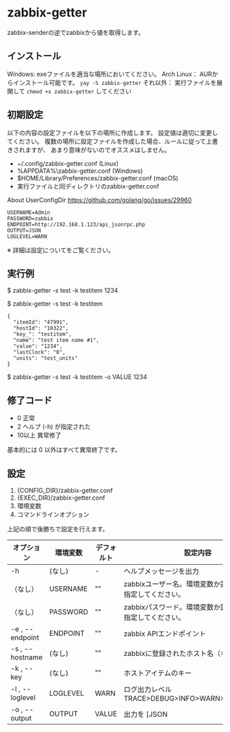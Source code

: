# zabbix-getter

zabbix-senderの逆でzabbixから値を取得します。

## インストール

Windows: exeファイルを適当な場所においてください。
Arch Linux： AURからインストール可能です。 `yay -S zabbix-getter`
それ以外： 実行ファイルを展開して `chmod +x zabbix-getter` してください

## 初期設定

以下の内容の設定ファイルを以下の場所に作成します。
設定値は適切に変更してください。
複数の場所に設定ファイルを作成した場合、ルールに従って上書きされますが、
あまり意味がないのでオススメはしません。

* ~/.config/zabbix-getter.conf (Linux)
* %APPDATA%\zabbix-getter.conf (Windows)
* $HOME/Library/Preferences/zabbix-getter.conf (macOS)
* 実行ファイルと同ディレクトリのzabbix-getter.conf

About UserConfigDir
https://github.com/golang/go/issues/29960

```
USERNAME=Admin
PASSWORD=zabbix
ENDPOINT=http://192.168.1.123/api_jsonrpc.php
OUTPUT=JSON
LOGLEVEL=WARN
```

※ 詳細は設定についてをご覧ください。

## 実行例

$ zabbix-getter -s test -k testitem
1234

$ zabbix-getter -s test -k testitem

```
{
  "itemId": "47991",
  "hostId": "10322",
  "key_": "testitem",
  "name": "test item name #1",
  "value": "1234",
  "lastClock": "0",
  "units": "test_units"
}
```

$ zabbix-getter -s test -k testitem -o VALUE
1234

## 修了コード

* 0 正常
* 2 ヘルプ (-h) が指定された
* 10以上 異常修了

基本的には 0 以外はすべて異常終了です。

## 設定

1. {CONFIG_DIR}/zabbix-getter.conf
2. {EXEC_DIR}/zabbix-getter.conf
3. 環境変数
4. コマンドラインオプション

上記の順で後勝ちで設定を行えます。

| オプション        | 環境変数   | デフォルト | 設定内容     | サンプル                              |
| --------------- | --------- | ---------| ------------ | ------------------------------------ |
| -h              | (なし)     | -        | ヘルプメッセージを出力                |  |
| （なし）          | USERNAME  | ""      | zabbixユーザー名。環境変数か設定ファイルで指定してください。 | Admin |
| （なし）          | PASSWORD  | ""      | zabbixパスワード。環境変数か設定ファイルで指定してください。 | zabbix |
| -e , --endpoint | ENDPOINT  | ""       | zabbix APIエンドポイント           | http://192.168.1.100/api_jsonrpc.php |
| -s , --hostname | (なし)     | ""       | zabbixに登録されたホスト名（キーの方） | testhost |
| -k , --key      | (なし)     | ""       | ホストアイテムのキー                 | system.hostname |
| -l , --loglevel | LOGLEVEL  | WARN     | ログ出力レベル TRACE>DEBUG>INFO>WARN>ERROR>FATAL | (CLI) -loglevel TRACE |
| -o , --output   | OUTPUT   | VALUE     | 出力を [JSON | VALUE] にする。VALUEは値のみ出力 | (CLI) -output JSON |

